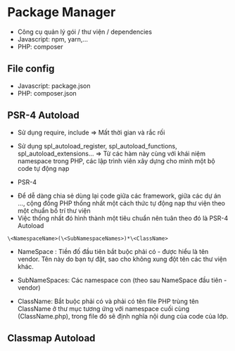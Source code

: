 # Package Manager

- Công cụ quản lý gói / thư viện / dependencies
- Javascript: npm, yarn,...
- PHP: composer

## File config

- Javascript: package.json
- PHP: composer.json

## PSR-4 Autoload

- Sử dụng require, include
  => Mất thời gian và rắc rối

- Sử dụng spl_autoload_register, spl_autoload_functions, spl_autoload_extensions...
  => Từ các hàm này cùng với khái niệm namespace trong PHP, các lập trình viên xây dựng cho mình một bộ code tự động nạp

- PSR-4

* Để dễ dàng chia sẻ dùng lại code giữa các framework, giữa các dự án ..., cộng đồng PHP thống nhất một cách thức tự động nạp thư viện theo một chuẩn bố trí thư viện
* Việc thống nhất đó hình thành một tiêu chuẩn nên tuân theo đó là PSR-4 Autoload

```
\<NamespaceName>(\<SubNamespaceNames>)*\<ClassName>
```

- NameSpace : Tiền đố đầu tiên bắt buộc phải có - được hiểu là tên vendor. Tên này do bạn tự đặt, sao cho không xung đột tên các thư viện khác.

- SubNameSpaces: Các namespace con (theo sau NameSpace đầu tiên - vendor)

- ClassName: Bắt buộc phải có và phải có tên file PHP trùng tên ClassName ở thư mục tương ứng với namespace cuối cùng (ClassName.php), trong file đó sẽ định nghĩa nội dung của code của lớp.

## Classmap Autoload
